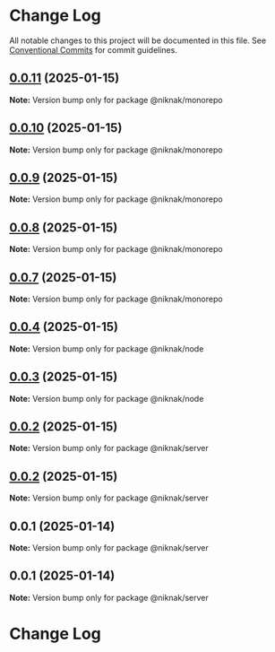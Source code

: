 # Change Log

All notable changes to this project will be documented in this file.
See [Conventional Commits](https://conventionalcommits.org) for commit guidelines.

## [0.0.11](https://github.com/TheNikNakCollective/NikNakPackages/compare/v0.0.10...v0.0.11) (2025-01-15)

**Note:** Version bump only for package @niknak/monorepo

## [0.0.10](https://github.com/TheNikNakCollective/NikNakPackages/compare/v0.0.9...v0.0.10) (2025-01-15)

**Note:** Version bump only for package @niknak/monorepo

## [0.0.9](https://github.com/TheNikNakCollective/NikNakPackages/compare/v0.0.8...v0.0.9) (2025-01-15)

**Note:** Version bump only for package @niknak/monorepo

## [0.0.8](https://github.com/TheNikNakCollective/NikNakPackages/compare/v0.0.7...v0.0.8) (2025-01-15)

**Note:** Version bump only for package @niknak/monorepo

## [0.0.7](https://github.com/TheNikNakCollective/NikNakServer/compare/v0.0.4...v0.0.7) (2025-01-15)

**Note:** Version bump only for package @niknak/monorepo

## [0.0.4](https://github.com/TheNikNakCollective/NikNakServer/compare/v0.0.3...v0.0.4) (2025-01-15)

**Note:** Version bump only for package @niknak/node

## [0.0.3](https://github.com/TheNikNakCollective/NikNakServer/compare/v0.0.2...v0.0.3) (2025-01-15)

**Note:** Version bump only for package @niknak/node

## [0.0.2](https://github.com/TheNikNakCollective/NikNakServer/compare/v0.0.1...v0.0.2) (2025-01-15)

**Note:** Version bump only for package @niknak/server

## [0.0.2](https://github.com/TheNikNakCollective/NikNakServer/compare/v0.0.1...v0.0.2) (2025-01-15)

**Note:** Version bump only for package @niknak/server

## 0.0.1 (2025-01-14)

**Note:** Version bump only for package @niknak/server

## 0.0.1 (2025-01-14)

**Note:** Version bump only for package @niknak/server

# Change Log
